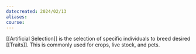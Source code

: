 ```yaml
---
datecreated: 2024/02/13
aliases: 
course:
---
```

[[Artificial Selection]] is the selection of specific individuals to breed desired [[Traits]]. This is commonly used for crops, live stock, and pets.